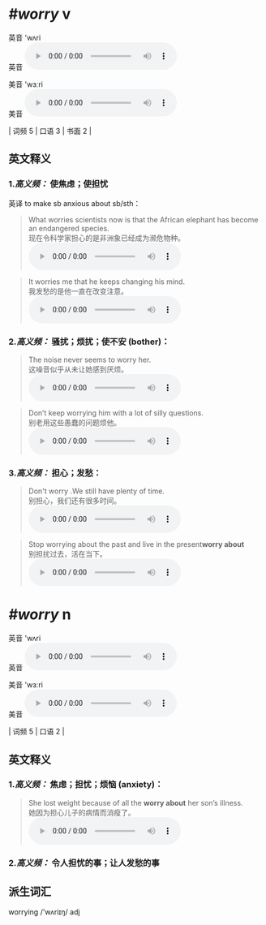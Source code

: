 # ***\#worry*** v
英音 'wʌri  
英音
<audio src="./media/worry-B.aac" controls="controls"></audio>

美音 'wɜːri  
美音
<audio src="./media/worry.aac" controls="controls"></audio>



| 词频 5 | 口语 3 | 书面 2 |  

英文释义
---
### 1.*高义频：* **使焦虑；使担忧**  
英译 to make sb anxious about sb/sth：

 > What worries scientists now is that the African elephant has become an endangered species.  
 > 现在令科学家担心的是非洲象已经成为濒危物种。    
<audio src="./media/What worries scientists now is that the African elephant has become an endangered species2_AAC.aac" controls="controls"></audio>

 > It worries me that he keeps changing his mind.  
 > 我发愁的是他一直在改变注意。    
<audio src="./media/It worries me that he keeps changing his mind2_AAC.aac" controls="controls"></audio>

### 2.*高义频：* **骚扰；烦扰；使不安 (bother)：**  

 > The noise never seems to worry her.  
 > 这噪音似乎从未让她感到厌烦。    
<audio src="./media/3-worry.aac" controls="controls"></audio>

 > Don’t keep worrying him with a lot of silly questions.   
 > 别老用这些愚蠢的问题烦他。    
<audio src="./media/4-worry.aac" controls="controls"></audio>

### 3.*高义频：* **担心；发愁：**  

 > Don't worry .We still have plenty of time.  
 > 别担心，我们还有很多时间。    
<audio src="./media/Don't worry  We still have plenty of time 2_AAC.aac" controls="controls"></audio>

 > Stop worrying about the past and live in the present**worry about**  
 > 别担扰过去，活在当下。    
<audio src="./media/Stop worrying about the past and live in the present2_AAC.aac" controls="controls"></audio>


# ***\#worry*** n
英音 'wʌri  
英音
<audio src="./media/worry-B.aac" controls="controls"></audio>

美音 'wɜːri  
美音
<audio src="./media/worry.aac" controls="controls"></audio>



| 词频 5 | 口语 2 |  

英文释义
---
### 1.*高义频：* **焦虑；担忧；烦恼 (anxiety)：**  

 > She lost weight because of all the **worry about** her son’s illness.  
 > 她因为担心儿子的病情而消瘦了。    
<audio src="./media/7-worry.aac" controls="controls"></audio>

### 2.*高义频：* **令人担忧的事；让人发愁的事**  


派生词汇
---
worrying /'wʌriɪŋ/ adj   

